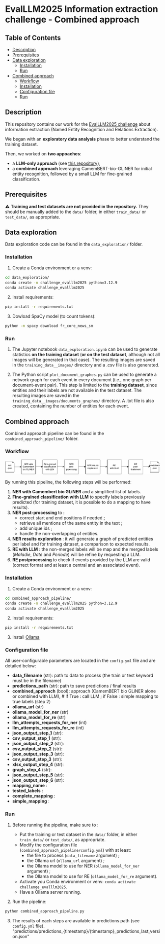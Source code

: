 # EvalLLM2025 Information extraction challenge - Combined approach

## Table of Contents
- [Description](#description)
- [Prerequisites](#prerequisites)
- [Data exploration](#data_exploration)
    - [Installation](#installation)
    - [Run](#run)
- [Combined approach](#combined_approach)
    - [Workflow](#workflow)
    - [Installation](#installation)
    - [Configuration file](#configuration_file)
    - [Run](#run)

## Description
This repository contains our work for the [EvalLLM2025 challenge](https://evalllm2025.sciencesconf.org/resource/page/id/5) about information extraction (Named Entity Recognition and Relations Extraction).

We began with an **exploratory data analysis** phase to better understand the training dataset.

Then, we worked on **two appoaches**:
- a **LLM-only approach** (see [this repository](https://github.com/LucieBader/Challenge_EvalLLM2025)),
- a **combined approach** leveraging CamemBERT-bio-GLiNER for initial entity recognition, followed by a small LLM for fine-grained classification.

## Prerequisites

⚠️ **Training and test datasets are not provided in the repository.** They should be manually added to the `data/` folder, in either `train_data/` or `test_data/`, as appropriate.

## Data exploration
Data exploration code can be found in the `data_exploration/` folder.

### Installation
1. Create a Conda environment or a venv:
```bash
cd data_exploration/
conda create -n challenge_evalllm2025 python=3.12.9
conda activate challenge_evalllm2025
```

2. Install requirements:
```bash
pip install -r requirements.txt
```

3. Dowload SpaCy model (to count tokens):
```bash
python -m spacy download fr_core_news_sm
```

### Run
1. The Jupyter notebook `data_exploration.ipynb` can be used to generate statistics **on the training dataset** (**or on the test dataset**, although not all images will be generated in that case). The resulting images are saved in the `training_data__images/` directory and a .csv file is also generated.

2. The Python script `plot_document_graphes.py` can be used to generate a network graph for each event in every document (i.e., one graph per document-event pair). This step is limited to the **training dataset**, since entities and their labels are not available in the test dataset. The resulting images are saved in the `training_data__images/documents_graphes/` directory. A .txt file is also created, containing the number of entities for each event.

## Combined approach
Combined approach pipeline can be found in the `combined_approach_pipeline/` folder.

### Workflow
![Combined approach workflow](documentation/combined_approach_workflow_en.png)

By running this pipeline, the following steps will be performed:
1. **NER with Camembert bio GLiNER** and a simplified list of labels.
2. **Fine-grained classification with LLM** to specify labels previously predicted (for training dataset, it is possible to do a mapping to have results).
3. **NER post-processing** to :
    - correct start and end positions if needed ;
    - retrieve all mentions of the same entity in the text ;
    - add unique ids ;
    - handle the non-overlapping of entities.
4. **NER results exploration** : it will generate a graph of predicted entities per label and for training dataset, a comparison to expected results.
5. **RE with LLM** : the non-merged labels will be map and the merged labels (*Maladie*, *Date* and *Periode*) will be refine by requesting a LLM.
6. **RE postprocessing** to check if events provided by the LLM are valid (correct format and at least a central and an associated event).

### Installation
1. Create a Conda environment or a venv:
```bash
cd combined_approach_pipeline/
conda create -n challenge_evalllm2025 python=3.12.9
conda activate challenge_evalllm2025
```

2. Install requirements:
```bash
pip install -r requirements.txt
```

3. Install [Ollama](https://ollama.com/download)

### Configuration file
All user-configurable parameters are located in the `config.yml` file and are detailed below:
- **data_filename** (str): path to data to process (the train or test keyword must be in the filename)
- **predictions_path** (str): path to save predictions / final results
- **combined_approach** (bool): approach (CamemBERT bio GLiNER alone or combined with LLM), # if True : call LLM ; if False : simple mapping to true labels (step 2)
- **ollama_url** (str)
- **ollama_model_for_ner** (str)
- **ollama_model_for_re** (str)
- **llm_attempts_requests_for_ner** (int)
- **llm_attempts_requests_for_re** (int)
- **json_output_step_1** (str): 
- **csv_output_step_1** (str): 
- **json_output_step_2** (str): 
- **csv_output_step_2** (str): 
- **json_output_step_3** (str): 
- **csv_output_step_3** (str): 
- **xlsx_output_step_4** (str): 
- **graph_step_4** (str): 
- **json_output_step_5** (str): 
- **json_output_step_6** (str): 
- **mapping_name** :
- **tested_labels** :
- **complete_mapping** :
- **simple_mapping** :

### Run
1. Before running the pipeline, make sure to :
    - Put the training or test dataset in the `data/` folder, in either `train_data/` or `test_data/`, as appropriate.
    - Modify the configuration file (`combined_approach_pipeline/config.yml`) with at least:
        - the file to process (`data_filename` argument) ;
        - the Ollama url (`ollama_url` argument) ;
        - the Ollama model to use for NER (`ollama_model_for_ner` argument) ;
        - the Ollama model to use for RE (`ollama_model_for_re` argument).
    - Activate you Conda environment or venv: `conda activate challenge_evalllm2025`.
    - Have a Ollama server running.

2. Run the pipeline:
```bash
python combined_approach_pipeline.py
```

3. The results of each steps are available in predictions path (see `config.yml` file). "predictions/predictions_{timestamp}/{timestamp}_predictions_last_version.json"